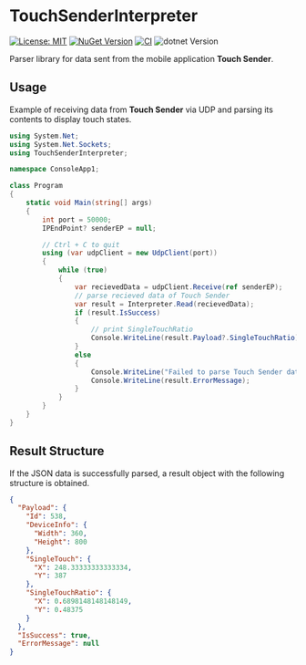 # TouchSenderInterpreter

[![License: MIT](https://img.shields.io/badge/License-MIT-yellow.svg)](https://opensource.org/licenses/MIT)
[![NuGet Version](https://img.shields.io/nuget/v/Voltaney.TouchSenderInterpreter)](https://www.nuget.org/packages/Voltaney.TouchSenderInterpreter/)
[![CI](https://github.com/voltaney/TouchSenderInterpreter/actions/workflows/ci.yml/badge.svg)](https://github.com/voltaney/TouchSenderInterpreter/actions/workflows/ci.yml)
![dotnet Version](https://img.shields.io/badge/.NET-8.0-blueviolet)

Parser library for data sent from the mobile application **Touch Sender**.

## Usage

Example of receiving data from **Touch Sender** via UDP and parsing its contents to display touch states.

```csharp
using System.Net;
using System.Net.Sockets;
using TouchSenderInterpreter;

namespace ConsoleApp1;

class Program
{
    static void Main(string[] args)
    {
        int port = 50000;
        IPEndPoint? senderEP = null;

        // Ctrl + C to quit
        using (var udpClient = new UdpClient(port))
        {
            while (true)
            {
                var recievedData = udpClient.Receive(ref senderEP);
                // parse recieved data of Touch Sender
                var result = Interpreter.Read(recievedData);
                if (result.IsSuccess)
                {
                    // print SingleTouchRatio
                    Console.WriteLine(result.Payload?.SingleTouchRatio);
                }
                else
                {
                    Console.WriteLine("Failed to parse Touch Sender data");
                    Console.WriteLine(result.ErrorMessage);
                }
            }
        }
    }
}
```

## Result Structure

If the JSON data is successfully parsed, a result object with the following structure is obtained.

```json
{
  "Payload": {
    "Id": 538,
    "DeviceInfo": {
      "Width": 360,
      "Height": 800
    },
    "SingleTouch": {
      "X": 248.33333333333334,
      "Y": 387
    },
    "SingleTouchRatio": {
      "X": 0.6898148148148149,
      "Y": 0.48375
    }
  },
  "IsSuccess": true,
  "ErrorMessage": null
}
```
